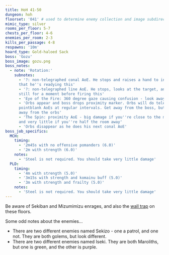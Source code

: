 ```yaml
---
title: HoH 41-50
dungeon: hoh
floorset: '041' # used to determine enemy collection and image subdirectory
mimic_type: silver
rooms_per_floor: 5-7
chests_per_floor: 4-6
enemies_per_room: 2-3
kills_per_passage: 4-8
respawns: '10m'
hoard_type: Gold-haloed Sack
boss: 'Gozu'
boss_image: gozu.png
boss_notes:
  - note: 'Rotation:'
    subnotes:
      - '?: non-telegraphed conal AoE. He stops and raises a hand to indicate
      that he''s readying this'
      - '?: non-telegraphed line AoE. He stops, looks at the target, and stands
      still for a moment before firing this'
      - 'Eye of the Fire: 360 degree gaze causing confusion - look away'
      - 'Orbs appear and boss drops proximity marker. Orbs will do telegraphed
      pointblank AoEs at regular intervals. Get away from the boss, but also
      away from the orbs'
      - 'The Spin: proximity AoE - big damage if you''re close to the marker,
      and very little if you''re half the room away'
      - 'Orbs disappear as he does his next conal AoE'
boss_job_specifics:
  MCH:
    timing:
      - '2m45s with no offensive pomanders (6.0)'
      - '2m with strength (6.0)'
    notes:
      - 'Steel is not required. You should take very little damage'
  PLD:
    timing:
      - '4m with strength (5.0)'
      - '3m15s with strength and komainu buff (5.0)'
      - '3m with strength and frailty (5.0)'
    notes:
      - 'Steel is not required. You should take very little damage'
---
```


Be aware of Sekiban and Mizumimizu enrages, and also the
[wall trap](/wall_traps.html#hoh-41-79) on these floors.

Some odd notes about the enemies...

* There are two different enemies named Sekizo - one a patrol, and one not.
  They are both golems, but look different.
* There are two different enemies named Iseki. They are both Maroliths, but one
  is green, and the other is purple.
